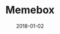 ---
layout: site
title: "Memebox"
date: 2018-01-02
categories: [community]
version: 4.1.3
major: 4
minor: 1
patch: 3
slug: memebox
link: https://us.memebox.com/
permalink: /sites/:slug
---